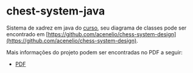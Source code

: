 # chest-system-java
Sistema de xadrez em java do [curso](https://www.udemy.com/course/java-curso-completo/), seu diagrama de classes pode ser encontrado em
[https://github.com/acenelio/chess-system-design](https://github.com/acenelio/chess-system-design).

Mais informações do projeto podem ser encontradas no PDF a seguir:
- [PDF](10-projeto-sistema-xadrez.pdf)